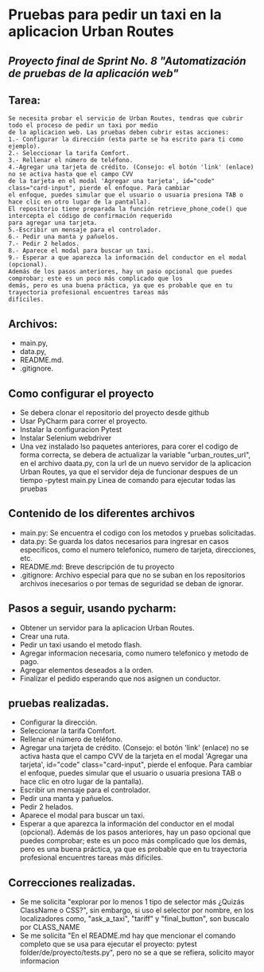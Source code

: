 # Pruebas para pedir un taxi en la aplicacion Urban Routes
## _Proyecto final de Sprint No. 8 "Automatización de pruebas de la aplicación web"_


## Tarea:
    Se necesita probar el servicio de Urban Routes, tendras que cubrir todo el proceso de pedir un taxi por medio
    de la aplicacion web. Las pruebas deben cubrir estas acciones:  
    1.- Configurar la dirección (esta parte se ha escrito para ti como ejemplo).
    2.- Seleccionar la tarifa Comfort.
    3.- Rellenar el número de teléfono.
    4.-Agregar una tarjeta de crédito. (Consejo: el botón 'link' (enlace) no se activa hasta que el campo CVV 
    de la tarjeta en el modal 'Agregar una tarjeta', id="code" class="card-input", pierde el enfoque. Para cambiar 
    el enfoque, puedes simular que el usuario o usuaria presiona TAB o hace clic en otro lugar de la pantalla).
    El repositorio tiene preparada la función retrieve_phone_code() que intercepta el código de confirmación requerido 
    para agregar una tarjeta.
    5.-Escribir un mensaje para el controlador.
    6.- Pedir una manta y pañuelos.
    7.- Pedir 2 helados.
    8.- Aparece el modal para buscar un taxi.
    9.- Esperar a que aparezca la información del conductor en el modal (opcional). 
    Además de los pasos anteriores, hay un paso opcional que puedes comprobar; este es un poco más complicado que los 
    demás, pero es una buena práctica, ya que es probable que en tu trayectoria profesional encuentres tareas más 
    difíciles.


## Archivos:
- main.py, 
- data.py,
- README.md. 
- .gitignore.

## Como configurar el proyecto
-   Se debera clonar el repositorio del  proyecto desde github
-   Usar PyCharm  para  correr el proyecto.
  - Instalar la configuracion Pytest
  - Instalar Selenium webdriver
  - Una vez instalado lso paquetes anteriores, para corer  el codigo de forma correcta,  se  debera de actualizar la variable "urban_routes_url", en   el  archivo daata.py, con la url de un nuevo servidor de la aplicacion Urban Routes, ya que el servidor deja de funcionar despues de un  tiempo
  -pytest main.py Linea de comando para ejecutar todas las pruebas 

## Contenido de los diferentes archivos
- main.py: Se encuentra el codigo con los metodos y pruebas solicitadas.
- data.py: Se guarda los datos necesarios para ingresar en casos especificos, como el numero telefonico, numero de tarjeta, direcciones, etc.
- README.md: Breve descripción de tu proyecto
- .gitignore: Archivo especial para que no se suban en los repositorios archivos inecesarios o por temas de seguridad se deban de ignorar.

## Pasos a seguir, usando pycharm:
- Obtener un servidor para la aplicacion Urban Routes.
- Crear una ruta.
- Pedir un taxi usando el metodo flash.
- Agregar informacion necesaria, como numero telefonico y metodo de pago.
- Agregar elementos deseados a la orden.
- Finalizar el pedido esperando que nos asignen un conductor.

##  pruebas realizadas.
-	Configurar la dirección.
- 	Seleccionar la tarifa Comfort.
-   Rellenar el número de teléfono.
- 	Agregar una tarjeta de crédito. (Consejo: el botón 'link' (enlace) no se activa hasta que el campo CVV de la tarjeta en el modal 'Agregar una tarjeta', id="code" class="card-input", pierde el enfoque. Para cambiar el enfoque, puedes simular que el usuario o usuaria presiona TAB o hace clic en otro lugar de la pantalla).
- 	Escribir un mensaje para el controlador.
-   Pedir una manta y pañuelos.
- 	Pedir 2 helados.
-   Aparece el modal para buscar un taxi.
- 	Esperar a que aparezca la información del conductor en el modal (opcional). Además de los pasos anteriores, hay un paso opcional que puedes comprobar; este es un poco más complicado que los demás, pero es una buena práctica, ya que es probable que en tu trayectoria profesional encuentres tareas más difíciles.


## Correcciones realizadas.
-   Se me solicita "explorar por lo menos 1 tipo de selector más  ¿Quizás ClassName o CSS?", sin  embargo, si uso el selector por nombre, en los  localizadores como, "ask_a_taxi",  "tariff" y "final_button",  son buscalo por CLASS_NAME
-  Se me  solicita "En el README.md hay que mencionar el comando completo que se usa para ejecutar el proyecto: pytest folder/de/proyecto/tests.py", pero no se a que  se refiera, solicito mayor informacion